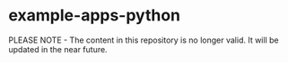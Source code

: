 # example-apps-python

PLEASE NOTE - The content in this repository is no longer valid. It will be updated in the near future.

